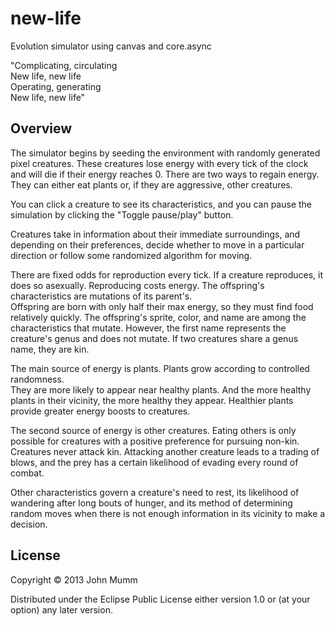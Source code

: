 # new-life

Evolution simulator using canvas and core.async

"Complicating, circulating  
New life, new life  
Operating, generating  
New life, new life"  

## Overview

The simulator begins by seeding the environment with randomly generated pixel creatures.
These creatures lose energy with every tick of the clock and will die if their energy reaches 0.
There are two ways to regain energy.  They can either eat plants or, if they are aggressive, 
other creatures.  

You can click a creature to see its characteristics, and you can pause the simulation by
clicking the "Toggle pause/play" button.

Creatures take in information about their immediate surroundings, and depending on their
preferences, decide whether to move in a particular direction or follow some randomized
algorithm for moving.

There are fixed odds for reproduction every tick.  If a creature reproduces, it does so
asexually.  Reproducing costs energy.  The offspring's characteristics are mutations of its parent's.  
Offspring are born with only half their max energy, so they must find food relatively quickly.
The offspring's sprite, color, and name are among the characteristics that mutate.  However,
the first name represents the creature's genus and does not mutate.  If two creatures share
a genus name, they are kin.   

The main source of energy is plants.  Plants grow according to controlled randomness.  
They are more likely to appear near healthy plants.  And the more
healthy plants in their vicinity, the more healthy they appear.  Healthier plants provide 
greater energy boosts to creatures.

The second source of energy is other creatures.  Eating others is only possible for creatures with a
positive preference for pursuing non-kin.  Creatures never attack kin.  Attacking another creature
leads to a trading of blows, and the prey has a certain likelihood of evading every round of combat.

Other characteristics govern a creature's need to rest, its likelihood of wandering after long bouts 
of hunger, and its method of determining random moves when there is not enough information in
its vicinity to make a decision.  

## License

Copyright © 2013 John Mumm

Distributed under the Eclipse Public License either version 1.0 or (at
your option) any later version.
